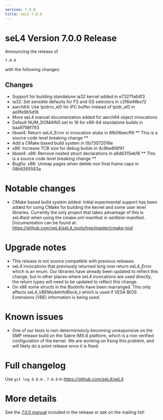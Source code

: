 ```yaml
---
version: 7.0.0
title: seL4 7.0.0
---
```

# seL4 Version 7.0.0 Release
 Announcing the release of
```seL4
7.0.0
```
with the following changes:

## Changes


- Support for building standalone ia32 kernel added in e7327fa6df3
- ia32: Set sensible defaults for FS and GS selectors in
        c2f6d48bcf2
- aarch64: Use tpidrro_el0 for IPC buffer instead of tpidr_el0
        in ae9fe9b5d18
- More seL4 manual documentation added for aarch64 object
        invocations
- Default NUM_DOMAINS set to 16 for x86-64 standalone builds in
        baa9798f793
- libsel4: Return seL4_Error in invocation stubs in 8fb06eecff9
        ** This is a source code level breaking change **
- Add a CMake based build system in 0b73072016e
- x86: Increase TCB size for debug builds in 4c8be8f4f91
- libsel4: x86: Remove nested struct declarations in a8d6315eb16
        ** This is a source code level breaking change **
- Bugfix: x86: Unmap pages when delete non final frame caps in
        08b9265563a

# Notable changes


- CMake based build system added: Initial experimental support has
        been added for using CMake for building the kernel and some user
        level libraries. Currently the only project that takes advantage
        of this is seL4test when using the cmake.xml manifest
        in sel4test-manifest. Documentation can be found at:
        <https://github.com/seL4/seL4_tools/tree/master/cmake-tool>

# Upgrade notes


- This release is not source compatible with previous releases.
- seL4 invocations that previously returned long now return
        seL4_Error which is an enum. Our libraries have already been
        updated to reflect this change, but in other places where seL4
        invocations are used directly, the return types will need to be
        updated to reflect this change.
- On x86 some structs in the Bootinfo have been rearranged. This
        only affects seL4_VBEModeInfoBlock_t which is used if VESA
        BIOS Extensions (VBE) information is being used.

# Known issues


- One of our tests is non-deterministicly becoming unresponsive on
        the SMP release build on the Sabre IMX.6 platform, which is a
        non verified configuration of the kernel. We are working on
        fixing this problem, and will likely do a point release once it
        is fixed.

# Full changelog
 Use `git log 6.0.0..7.0.0` in
<https://github.com/seL4/seL4>

# More details
 See the
[7.0.0 manual](http://sel4.systems/Info/Docs/seL4-manual-7.0.0.pdf) included in the release or ask on the mailing list!
